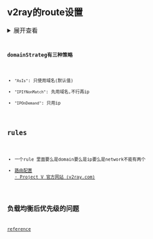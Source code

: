 ## v2ray的route设置
<details>
<summary>展开查看</summary>
<code>
"routing": {
		"domainStrategy": "IPIfNonMatch",
		"rules": [
			{
				"type": "field",
				"outboundTag": "direct",
				"domain": [
					"geosite:cn",
					"geosite:private",
					"geosite:adobe",
					"geosite:microsoft",
					"geosite:msn",
					"geosite:apple",
					"amazon.com",
					"taobao.com",
					"jd.com",
				]
			},
            {
				"type": "field",
				"outboundTag": "direct",
				"ip": [
					"geoip:private",
					"geoip:cn",
					"ext:geoip-only-cn-private.dat:cn",
					"ext:geoip-only-cn-private.dat:private"
				]
			},
			{
				"type": "field",
				"outboundTag": "blackhole",
				"domain": [
					"geosite:category-ads-all",
					"googeadsserving.cn",
					"baidu.com"
				]
			},
            {
				"type": "field",
				"outboundTag": "blackhole",
				"domain": [
					"geosite:category-ads-all",
					"googeadsserving.cn",
					"baidu.com"
				]
			}
		]
	}


<code>
</details>

### domainStrateg有三种策略
-   `"AsIs"`: 只使用域名(默认值)
-   `"IPIfNonMatch"`: 先用域名,不行再ip
-   `"IPOnDemand"`: 只用ip

## rules
- 一个rule 里面要么是domain要么是ip要么是network不能有两个
- [路由配置 · Project V 官方网站 (v2ray.com)](https://www.v2ray.com/chapter_02/03_routing.html)


## 负载均衡后优先级的问题
[reference](https://github.com/v2fly/v2ray-step-by-step/issues/50)